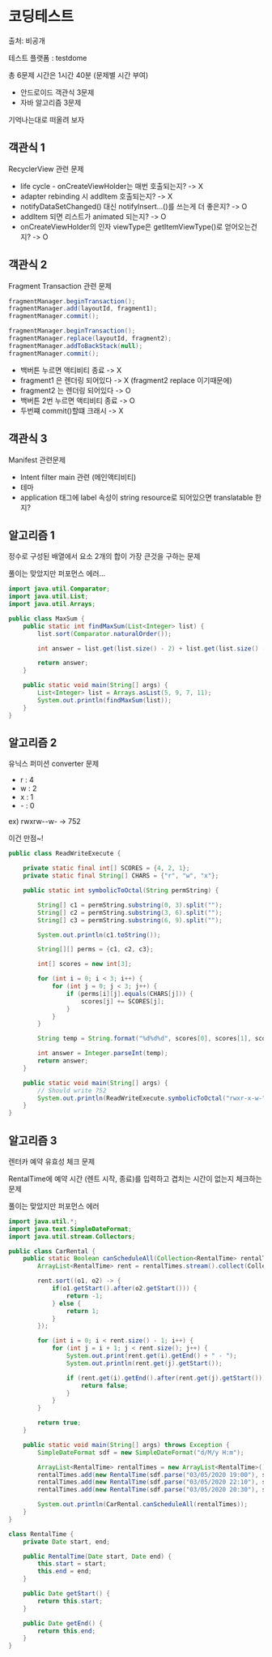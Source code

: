 # 코딩테스트

출처: 비공개

테스트 플랫폼 : testdome

총 6문제 시간은 1시간 40분 (문제별 시간 부여)

- 안드로이드 객관식 3문제
- 자바 알고리즘 3문제

기억나는대로 떠올려 보자

## 객관식 1

RecyclerView 관련 문제

- life cycle - onCreateViewHolder는 매번 호출되는지?
-> X
- adapter rebinding 시 addItem 호출되는지?
-> X
- notifyDataSetChanged() 대신 notifyInsert...()를 쓰는게 더 좋은지?
-> O
- addItem 되면 리스트가 animated 되는지?
-> O
- onCreateViewHolder의 인자 viewType은 getItemViewType()로 얻어오는건지?
-> O

## 객관식 2

Fragment Transaction 관련 문제

```java
fragmentManager.beginTransaction();
fragmentManager.add(layoutId, fragment1);
fragmentManager.commit();

fragmentManager.beginTransaction();
fragmentManager.replace(layoutId, fragment2);
fragmentManager.addToBackStack(null);
fragmentManager.commit();
```

- 백버튼 누르면 액티비티 종료 -> X
- fragment1 은 렌더링 되어있다 -> X (fragment2 replace 이기때문에)
- fragment2 는 렌더링 되어있다 -> O
- 백버튼 2번 누르면 액티비티 종료 -> O
- 두번쨰 commit()할떄 크래시 -> X

## 객관식 3

Manifest 관련문제

- Intent filter main 관련 (메인액티비티)
- 테마
- application 태그에 label 속성이 string resource로 되어있으면 translatable 한지?

## 알고리즘 1

정수로 구성된 배열에서 요소 2개의 합이 가장 큰것을 구하는 문제

풀이는 맞았지만 퍼포먼스 에러...

```java
import java.util.Comparator;
import java.util.List;
import java.util.Arrays;

public class MaxSum {
    public static int findMaxSum(List<Integer> list) {
        list.sort(Comparator.naturalOrder());

        int answer = list.get(list.size() - 2) + list.get(list.size() - 1);

        return answer;
    }

    public static void main(String[] args) {
        List<Integer> list = Arrays.asList(5, 9, 7, 11);
        System.out.println(findMaxSum(list));
    }
}
```

## 알고리즘 2

유닉스 퍼미션 converter 문제

- r : 4
- w : 2
- x : 1
- \- : 0

ex) rwxrw--w- -> 752

이건 만점~!

```java
public class ReadWriteExecute {

    private static final int[] SCORES = {4, 2, 1};
    private static final String[] CHARS = {"r", "w", "x"};

    public static int symbolicToOctal(String permString) {

        String[] c1 = permString.substring(0, 3).split("");
        String[] c2 = permString.substring(3, 6).split("");
        String[] c3 = permString.substring(6, 9).split("");

        System.out.println(c1.toString());

        String[][] perms = {c1, c2, c3};

        int[] scores = new int[3];

        for (int i = 0; i < 3; i++) {
            for (int j = 0; j < 3; j++) {
                if (perms[i][j].equals(CHARS[j])) {
                    scores[j] += SCORES[j];
                }
            }
        }

        String temp = String.format("%d%d%d", scores[0], scores[1], scores[2]);

        int answer = Integer.parseInt(temp);
        return answer;
    }

    public static void main(String[] args) {
        // Should write 752
        System.out.println(ReadWriteExecute.symbolicToOctal("rwxr-x-w-"));
    }
}
```

## 알고리즘 3

렌터카 예약 유효성 체크 문제

RentalTime에 예약 시간 (렌트 시작, 종료)를 입력하고 겹치는 시간이 없는지 체크하는 문제

풀이는 맞았지만 퍼포먼스 에러

```java
import java.util.*;
import java.text.SimpleDateFormat;
import java.util.stream.Collectors;

public class CarRental {
    public static Boolean canScheduleAll(Collection<RentalTime> rentalTimes) {
        ArrayList<RentalTime> rent = rentalTimes.stream().collect(Collectors.toCollection(ArrayList::new));

        rent.sort((o1, o2) -> {
            if(o1.getStart().after(o2.getStart())) {
                return -1;
            } else {
                return 1;
            }
        });

        for (int i = 0; i < rent.size() - 1; i++) {
            for (int j = i + 1; j < rent.size(); j++) {
                System.out.print(rent.get(i).getEnd() + " - ");
                System.out.println(rent.get(j).getStart());

                if (rent.get(i).getEnd().after(rent.get(j).getStart())) {
                    return false;
                }
            }
        }

        return true;
    }

    public static void main(String[] args) throws Exception {
        SimpleDateFormat sdf = new SimpleDateFormat("d/M/y H:m");

        ArrayList<RentalTime> rentalTimes = new ArrayList<RentalTime>();
        rentalTimes.add(new RentalTime(sdf.parse("03/05/2020 19:00"), sdf.parse("03/05/2020 20:30")));
        rentalTimes.add(new RentalTime(sdf.parse("03/05/2020 22:10"), sdf.parse("03/05/2020 22:30")));
        rentalTimes.add(new RentalTime(sdf.parse("03/05/2020 20:30"), sdf.parse("03/05/2020 22:00")));

        System.out.println(CarRental.canScheduleAll(rentalTimes));
    }
}

class RentalTime {
    private Date start, end;

    public RentalTime(Date start, Date end) {
        this.start = start;
        this.end = end;
    }

    public Date getStart() {
        return this.start;
    }

    public Date getEnd() {
        return this.end;
    }
}
```